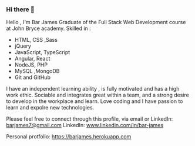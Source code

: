 ### Hi there 👋


Hello ,
I'm Bar James 
Graduate of the Full Stack Web Development course at John Bryce academy.
Skilled in :
- HTML, CSS ,Sass
- jQuery
- JavaScript, TypeScript
- Angular, React 
- NodeJS, PHP
- MySQL ,MongoDB
- Git and GitHub


I have an independent learning ability , is fully motivated and has a high work ethic.
Sociable and integrates great within a team, and a strong desire to develop in the workplace and learn.
Love coding and I have passion to learn and expolre new technologies.

Please feel free to connect through this profile, via email or LinkedIn:
barjames7@gmail.com 
LinkedIn: www.linkedin.com/in/bar-james

Personal protfolio: https://barjames.herokuapp.com
